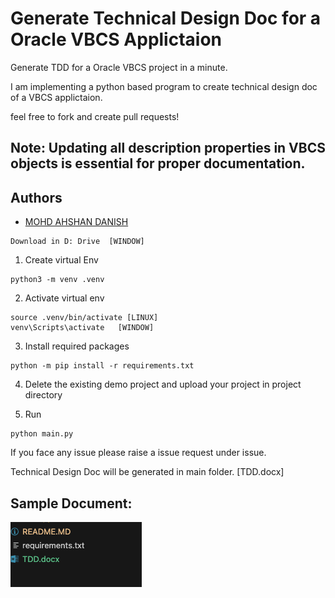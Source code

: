 # Generate Technical Design Doc for a Oracle VBCS Applictaion

Generate TDD for a Oracle VBCS project in a minute.

I am implementing a python based program to create technical design doc of a VBCS applictaion.

feel free to fork and create pull requests!

## Note: Updating all description properties in VBCS objects is essential for proper documentation. 

## Authors

- [MOHD AHSHAN DANISH](https://www.github.com/mailtodanish)

```
Download in D: Drive  [WINDOW]
```

1. Create virtual Env

```
python3 -m venv .venv
```
2. Activate virtual env

```
source .venv/bin/activate [LINUX]
venv\Scripts\activate   [WINDOW]
```
3. Install required packages

```
python -m pip install -r requirements.txt
```
4. Delete the existing demo project and upload your project in project directory

5. Run

``` 
python main.py
```

If you face any issue please raise a issue request under issue.

Technical Design Doc will be generated in main folder. [TDD.docx]



## Sample Document:

![Logo](img/img1.png)






